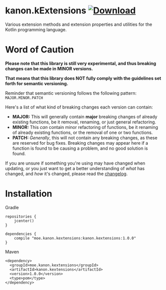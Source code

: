 # kanon.kExtensions [![Download](https://api.bintray.com/packages/olivki/kanon/kanon.kextensions/images/download.svg) ](https://bintray.com/olivki/kanon/kanon.kextensions/1.0.0/link)

Various extension methods and extension properties and utilities for the Kotlin programming language.

# Word of Caution
**Please note that this library is still very experimental, and thus breaking changes can be made in MINOR versions.**

**That means that this library does NOT fully comply with the guidelines set forth for semantic versioning.**

Reminder that semantic versioning follows the following pattern: `MAJOR.MINOR.PATCH`

Here's a list of what kind of breaking changes each version can contain:

- **MAJOR:** This will generally contain **major** breaking changes of already existing functions, be it removal, renaming, or just general refactoring.
- **MINOR:** This *can* contain minor refactoring of functions, be it renaming of already existing functions, or the removal of one or two functions.
- **PATCH:** *Generally*, this will not contain any breaking changes, as these are reserved for bug fixes. Breaking changes may appear here if a function is found to be causing a problem, and no good solution is found.

If you are unsure if something you're using may have changed when updating, or you just want to get a better understanding of *what* has changed, and *how* it's changed, please read the [changelog](./CHANGELOG.md).

# Installation

Gradle

```
repositories {
    jcenter()
}

dependencies {
    compile "moe.kanon.kextensions:kanon.kextensions:1.0.0"
}
```

Maven

```
<dependency>
  <groupId>moe.kanon.kextensions</groupId>
  <artifactId>kanon.kextensions</artifactId>
  <version>1.0.0</version>
  <type>pom</type>
</dependency>
```